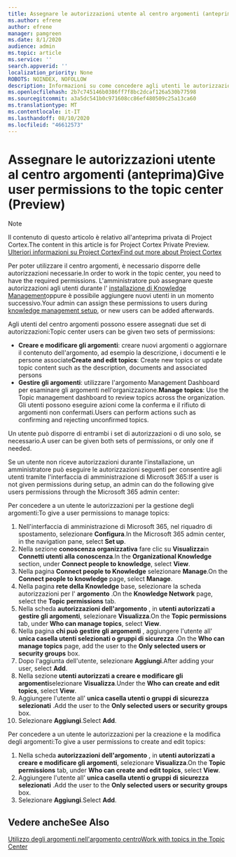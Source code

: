 ```yaml
---
title: Assegnare le autorizzazioni utente al centro argomenti (anteprima)
ms.author: efrene
author: efrene
manager: pamgreen
ms.date: 8/1/2020
audience: admin
ms.topic: article
ms.service: ''
search.appverid: ''
localization_priority: None
ROBOTS: NOINDEX, NOFOLLOW
description: Informazioni su come concedere agli utenti le autorizzazioni per eseguire attività nell'argomento centro
ms.openlocfilehash: 2b7c745146b0386ff7f8bc2dcaf126a530b77598
ms.sourcegitcommit: a3a5dc541b0c971608cc86ef480509c25a13ca60
ms.translationtype: MT
ms.contentlocale: it-IT
ms.lasthandoff: 08/10/2020
ms.locfileid: "46612573"
---
```

# <a name="give-user-permissions-to-the-topic-center-preview"></a><span data-ttu-id="f882f-103">Assegnare le autorizzazioni utente al centro argomenti (anteprima)</span><span class="sxs-lookup"><span data-stu-id="f882f-103">Give user permissions to the topic center (Preview)</span></span>

> [!Note] 
> <span data-ttu-id="f882f-104">Il contenuto di questo articolo è relativo all'anteprima privata di Project Cortex.</span><span class="sxs-lookup"><span data-stu-id="f882f-104">The content in this article is for Project Cortex Private Preview.</span></span> [<span data-ttu-id="f882f-105">Ulteriori informazioni su Project Cortex</span><span class="sxs-lookup"><span data-stu-id="f882f-105">Find out more about Project Cortex</span></span>](https://aka.ms/projectcortex) 

<span data-ttu-id="f882f-106">Per poter utilizzare il centro argomenti, è necessario disporre delle autorizzazioni necessarie.</span><span class="sxs-lookup"><span data-stu-id="f882f-106">In order to work in the topic center, you need to have the required permissions.</span></span> <span data-ttu-id="f882f-107">L'amministratore può assegnare queste autorizzazioni agli utenti durante l' [installazione di Knowledge Management](set-up-knowledge-network.md)oppure è possibile aggiungere nuovi utenti in un momento successivo.</span><span class="sxs-lookup"><span data-stu-id="f882f-107">Your admin can assign these permissions to users during [knowledge management setup](set-up-knowledge-network.md), or new users can be added afterwards.</span></span>

<span data-ttu-id="f882f-108">Agli utenti del centro argomenti possono essere assegnati due set di autorizzazioni:</span><span class="sxs-lookup"><span data-stu-id="f882f-108">Topic center users can be given two sets of permissions:</span></span>

- <span data-ttu-id="f882f-109">**Creare e modificare gli argomenti**: creare nuovi argomenti o aggiornare il contenuto dell'argomento, ad esempio la descrizione, i documenti e le persone associate</span><span class="sxs-lookup"><span data-stu-id="f882f-109">**Create and edit topics**: Create new topics or update topic content such as the description, documents and associated persons</span></span>
- <span data-ttu-id="f882f-110">**Gestire gli argomenti**: utilizzare l'argomento Management Dashboard per esaminare gli argomenti nell'organizzazione.</span><span class="sxs-lookup"><span data-stu-id="f882f-110">**Manage topics**: Use the Topic management dashboard to review topics across the organization.</span></span> <span data-ttu-id="f882f-111">Gli utenti possono eseguire azioni come la conferma e il rifiuto di argomenti non confermati.</span><span class="sxs-lookup"><span data-stu-id="f882f-111">Users can perform actions such as confirming and rejecting unconfirmed topics.</span></span>

<span data-ttu-id="f882f-112">Un utente può disporre di entrambi i set di autorizzazioni o di uno solo, se necessario.</span><span class="sxs-lookup"><span data-stu-id="f882f-112">A user can be given both sets of permissions, or only one if needed.</span></span> 

<span data-ttu-id="f882f-113">Se un utente non riceve autorizzazioni durante l'installazione, un amministratore può eseguire le autorizzazioni seguenti per consentire agli utenti tramite l'interfaccia di amministrazione di Microsoft 365:</span><span class="sxs-lookup"><span data-stu-id="f882f-113">If a user is not given permissions during setup, an admin can do the following give users permissions through the Microsoft 365 admin center:</span></span>

<span data-ttu-id="f882f-114">Per concedere a un utente le autorizzazioni per la gestione degli argomenti:</span><span class="sxs-lookup"><span data-stu-id="f882f-114">To give a user permissions to manage topics:</span></span>

1. <span data-ttu-id="f882f-115">Nell'interfaccia di amministrazione di Microsoft 365, nel riquadro di spostamento, selezionare **Configura**.</span><span class="sxs-lookup"><span data-stu-id="f882f-115">In the Microsoft 365 admin center, in the navigation pane, select **Set up**.</span></span>
2. <span data-ttu-id="f882f-116">Nella sezione **conoscenza organizzativa** fare clic su **Visualizza**in **Connetti utenti alla conoscenza**.</span><span class="sxs-lookup"><span data-stu-id="f882f-116">In the **Organizational Knowledge** section, under **Connect people to knowledge**, select **View**.</span></span>
3. <span data-ttu-id="f882f-117">Nella pagina **Connect people to Knowledge** selezionare **Manage**.</span><span class="sxs-lookup"><span data-stu-id="f882f-117">On the **Connect people to knowledge** page, select **Manage**.</span></span>
4. <span data-ttu-id="f882f-118">Nella pagina **rete della Knowledge** base, selezionare la scheda autorizzazioni per l' **argomento** .</span><span class="sxs-lookup"><span data-stu-id="f882f-118">On the **Knowledge Network** page, select the **Topic permissions** tab.</span></span>
5. <span data-ttu-id="f882f-119">Nella scheda **autorizzazioni dell'argomento** , in **utenti autorizzati a gestire gli argomenti**, selezionare **Visualizza**.</span><span class="sxs-lookup"><span data-stu-id="f882f-119">On the **Topic permissions** tab, under **Who can manage topics**, select **View**.</span></span>
6.  <span data-ttu-id="f882f-120">Nella pagina **chi può gestire gli argomenti** , aggiungere l'utente all' **unica casella utenti selezionati o gruppi di sicurezza** .</span><span class="sxs-lookup"><span data-stu-id="f882f-120">On the **Who can manage topics** page, add the user to the **Only selected users or security groups** box.</span></span>
7. <span data-ttu-id="f882f-121">Dopo l'aggiunta dell'utente, selezionare **Aggiungi**.</span><span class="sxs-lookup"><span data-stu-id="f882f-121">After adding your user, select **Add**.</span></span>
3. <span data-ttu-id="f882f-122">Nella sezione **utenti autorizzati a creare e modificare gli argomenti**selezionare **Visualizza**.</span><span class="sxs-lookup"><span data-stu-id="f882f-122">Under the **Who can create and edit topics**, select **View**.</span></span>
4. <span data-ttu-id="f882f-123">Aggiungere l'utente all' **unica casella utenti o gruppi di sicurezza selezionati** .</span><span class="sxs-lookup"><span data-stu-id="f882f-123">Add the user to the **Only selected users or security groups** box.</span></span>
5. <span data-ttu-id="f882f-124">Selezionare **Aggiungi**.</span><span class="sxs-lookup"><span data-stu-id="f882f-124">Select **Add**.</span></span>

<span data-ttu-id="f882f-125">Per concedere a un utente le autorizzazioni per la creazione e la modifica degli argomenti:</span><span class="sxs-lookup"><span data-stu-id="f882f-125">To give a user permissions to create and edit topics:</span></span>

1. <span data-ttu-id="f882f-126">Nella scheda **autorizzazioni dell'argomento** , in **utenti autorizzati a creare e modificare gli argomenti**, selezionare **Visualizza**.</span><span class="sxs-lookup"><span data-stu-id="f882f-126">On the **Topic permissions** tab, under **Who can create and edit topics**, select **View**.</span></span>
2. <span data-ttu-id="f882f-127">Aggiungere l'utente all' **unica casella utenti o gruppi di sicurezza selezionati** .</span><span class="sxs-lookup"><span data-stu-id="f882f-127">Add the user to the **Only selected users or security groups** box.</span></span>
3. <span data-ttu-id="f882f-128">Selezionare **Aggiungi**.</span><span class="sxs-lookup"><span data-stu-id="f882f-128">Select **Add**.</span></span>



## <a name="see-also"></a><span data-ttu-id="f882f-129">Vedere anche</span><span class="sxs-lookup"><span data-stu-id="f882f-129">See Also</span></span>
  
[<span data-ttu-id="f882f-130">Utilizzo degli argomenti nell'argomento centro</span><span class="sxs-lookup"><span data-stu-id="f882f-130">Work with topics in the Topic Center</span></span>](work-with-topics.md)



